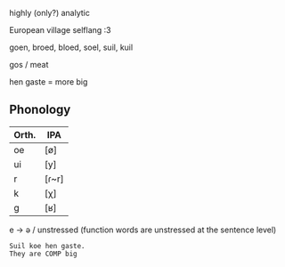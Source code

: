 highly (only?) analytic

European village selflang :3

goen, broed, bloed, soel, suil, kuil

gos / meat

hen gaste = more big

## Phonology

| Orth. | IPA   |
|-------|-------|
| oe    |\[ø]   |
| ui    |\[y]   |
| r     |\[ɾ~r] |
| k     |\[χ]   |
| g     |\[ʁ]   |

e -> ə / unstressed (function words are unstressed at the sentence level)

```
Suil koe hen gaste.
They are COMP big
```
